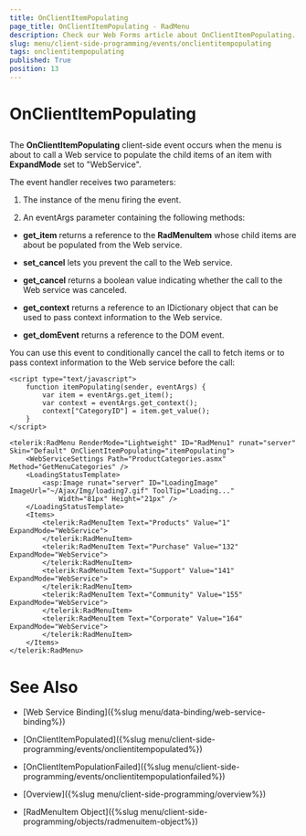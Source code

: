 ```yaml
---
title: OnClientItemPopulating
page_title: OnClientItemPopulating - RadMenu
description: Check our Web Forms article about OnClientItemPopulating.
slug: menu/client-side-programming/events/onclientitempopulating
tags: onclientitempopulating
published: True
position: 13
---
```


# OnClientItemPopulating

## 

The **OnClientItemPopulating** client-side event occurs when the menu is about to call a Web service to populate the child items of an item with **ExpandMode** set to "WebService".

The event handler receives two parameters:

1. The instance of the menu firing the event.

1. An eventArgs parameter containing the following methods:

* **get_item** returns a reference to the **RadMenuItem** whose child items are about be populated from the Web service.

* **set_cancel** lets you prevent the call to the Web service.

* **get_cancel** returns a boolean value indicating whether the call to the Web service was canceled.

* **get_context** returns a reference to an IDictionary object that can be used to pass context information to the Web service.

* **get_domEvent** returns a reference to the DOM event.

You can use this event to conditionally cancel the call to fetch items or to pass context information to the Web service before the call:

````ASP.NET
<script type="text/javascript">
    function itemPopulating(sender, eventArgs) {
        var item = eventArgs.get_item();
        var context = eventArgs.get_context();
        context["CategoryID"] = item.get_value();
    }
</script>

<telerik:RadMenu RenderMode="Lightweight" ID="RadMenu1" runat="server" Skin="Default" OnClientItemPopulating="itemPopulating">
    <WebServiceSettings Path="ProductCategories.asmx" Method="GetMenuCategories" />
    <LoadingStatusTemplate>
        <asp:Image runat="server" ID="LoadingImage" ImageUrl="~/Ajax/Img/loading7.gif" ToolTip="Loading..."
            Width="81px" Height="21px" />
    </LoadingStatusTemplate>
    <Items>
        <telerik:RadMenuItem Text="Products" Value="1" ExpandMode="WebService">
        </telerik:RadMenuItem>
        <telerik:RadMenuItem Text="Purchase" Value="132" ExpandMode="WebService">
        </telerik:RadMenuItem>
        <telerik:RadMenuItem Text="Support" Value="141" ExpandMode="WebService">
        </telerik:RadMenuItem>
        <telerik:RadMenuItem Text="Community" Value="155" ExpandMode="WebService">
        </telerik:RadMenuItem>
        <telerik:RadMenuItem Text="Corporate" Value="164" ExpandMode="WebService">
        </telerik:RadMenuItem>
    </Items>
</telerik:RadMenu>
````

# See Also

 * [Web Service Binding]({%slug menu/data-binding/web-service-binding%})

 * [OnClientItemPopulated]({%slug menu/client-side-programming/events/onclientitempopulated%})

 * [OnClientItemPopulationFailed]({%slug menu/client-side-programming/events/onclientitempopulationfailed%})

 * [Overview]({%slug menu/client-side-programming/overview%})

 * [RadMenuItem Object]({%slug menu/client-side-programming/objects/radmenuitem-object%})
